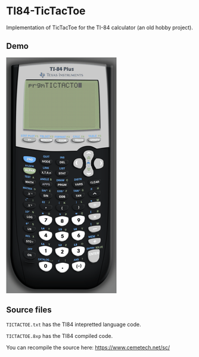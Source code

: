 # TI84-TicTacToe
Implementation of TicTacToe for the TI-84 calculator (an old hobby project).

## Demo
![demo gif](tic-tac-toe.gif)

## Source files
`TICTACTOE.txt` has the TI84 intepretted language code.

`TICTACTOE.8xp` has the TI84 compiled code.

You can recompile the source here: https://www.cemetech.net/sc/
